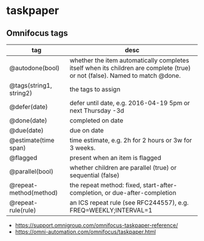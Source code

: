 # taskpaper

## Omnifocus tags

tag                     | desc
---                     | ---
@autodone(bool)         | whether the item automatically completes itself when its children are complete (true) or not (false). Named to match @done.
@tags(string1, string2) | the tags to assign
@defer(date)            | defer until date, e.g. 2016-04-19 5pm or next Thursday -3d
@done(date)             | completed on date
@due(date)              | due on date
@estimate(time span)    | time estimate, e.g. 2h for 2 hours or 3w for 3 weeks.
@flagged                | present when an item is flagged
@parallel(bool)         | whether children are parallel (true) or sequential (false)
@repeat-method(method)  | the repeat method: fixed, start-after-completion, or due-after-completion
@repeat-rule(rule)      | an ICS repeat rule (see RFC244557), e.g. FREQ=WEEKLY;INTERVAL=1

* https://support.omnigroup.com/omnifocus-taskpaper-reference/
* https://omni-automation.com/omnifocus/taskpaper.html
